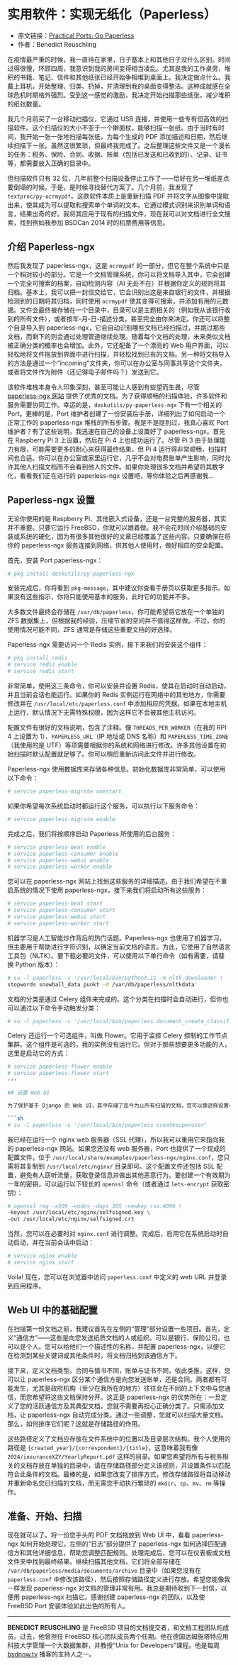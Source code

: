# 实用软件：实现无纸化（Paperless）

- 原文链接：[Practical Ports: Go Paperless](https://freebsdfoundation.org/our-work/journal/browser-based-edition/kernel-development/practical-ports-go-paperless/)
- 作者：Benedict Reuschling

在疫情最严重的时候，我一直待在家里，日子基本上和其他日子没什么区别。时间过得很慢，环顾四周，我意识到我的房间变得相当凌乱。尤其是我的工作桌旁，堆积的书籍、笔记、信件和其他纸张已经开始争相堆到桌面上。我决定做点什么。我戴上耳机，开始整理、归类、扔掉，并清理到我的桌面变得整洁。这种成就感在全球危机时期格外强烈。受到这一感觉的激励，我决定开始扫描那些纸张，减少堆积的纸张数量。

我几个月前买了一台移动扫描仪，它通过 USB 连接，并使用一些专有但高效的扫描软件。这个扫描仪的大小不亚于一个擀面杖，能够扫描一张纸。由于当时有时间，我开始一张一张地扫描每张纸，为每个生成的 PDF 添加描述和日期，然后继续扫描下一张。虽然这很繁琐，但最终我完成了。之后整理这些文件又是一个漫长的任务：税务、保险、合同、收据、账单（包括已发送和已收到的）、记录、证书等，都需要放入正确的目录中。

但扫描软件只有 32 位，几年前整个扫描设备停止工作了——恰好在另一堆纸差点要倒塌的时候。于是，是时候寻找替代方案了。几个月前，我发现了 `textproc/py-ocrmypdf`。这款软件本质上是重新扫描 PDF 并将文字从图像中提取出来，使其成为可以提取和搜索单个单词的文本。它通过模式识别来识别单词和语言，结果出奇的好。我将其应用于现有的扫描文件，现在我可以对文档进行全文搜索，找到例如我参加 BSDCan 2014 时的机票费用等信息。

## 介绍 Paperless-ngx

然后我发现了 paperless-ngx，这是 `ocrmypdf` 的一部分，但它在整个系统中只是一个相对较小的部分。它是一个文档管理系统，你可以将文档导入其中，它会创建一个完全可搜索的档案，自动检测内容（AI 无处不在）并根据你定义的规则将其归档。基本上，我可以把一封信交给它，它会识别出这是来自银行的文件，并根据检测到的日期将其归档，同时使用 `ocrmypdf` 使其变得可搜索，并添加有用的元数据。文件会最终被存储在一个目录中，目录可以是主题相关的（例如我从该银行收到的所有文件），或者按年-月-日-描述分类，甚至完全由你来决定。你还可以将整个目录导入到 paperless-ngx，它会自动识别哪些文档已经扫描过，并跳过那些文档，而剩下的则会通过处理管道继续处理。随着每个文档的处理，未来类似文档被正确分类的概率也会增加。此外，它还配备了一个漂亮的 Web 用户界面，可以轻松地将文件拖放到界面中进行扫描，并轻松找到已有的文档。另一种将文档导入的方法是通过一个“incoming”文件夹，你可以在办公室与同事共享这个文件夹，或者将文件作为附件（还记得电子邮件吗？）发送到它。

该软件堆栈本身令人印象深刻，甚至可能让人感到有些望而生畏，尽管 [paperless-ngx 网站](https://docs.paperless-ngx.com/) 提供了优秀的文档。为了获得顺畅的扫描体验，许多软件和服务需要协同工作。幸运的是，`deskutils/py-paperless-ngx` 下有一个相关的 Port。更棒的是，Port 维护者创建了一份安装后手册，详细列出了如何启动一个正常工作的 paperless-ngx 堆栈的所有步骤。我是不是提到过，我真心喜欢 Port 维护者？有了这些说明，我迅速在自己的设备上设置好了 paperless-ngx。首先在 Raspberry Pi 3 上设置，然后在 Pi 4 上也成功运行了。尽管 Pi 3 由于处理能力有限，可能需要更多的耐心来获得最终结果，但 Pi 4 运行得非常顺畅，扫描时间也合适。你可以在办公室或家里运行它，几乎不会对电费账单产生影响，同时允许其他人扫描文档而不会看到他人的文件。如果你处理很多文档并希望将其数字化，看看我们正在进行的 paperless-ngx 设置吧，等你体验之后再感谢我…

## Paperless-ngx 设置

无论你使用的是 Raspberry Pi、其他嵌入式设备，还是一台完整的服务器，其实并不重要。只要它运行 FreeBSD，你就可以跟着做。我不会花时间介绍基础的安装或系统的硬化，因为有很多其他很好的文章已经覆盖了这些内容。只要确保在将你的 paperless-ngx 服务连接到网络，供其他人使用时，做好相应的安全配置。

首先，安装 Port paperless-ngx：

```sh
# pkg install deskutils/py-paperless-ngx
```

安装完成后，你将看到 `pkg-message`，其中建议你查看手册页以获取更多指示。如果没有这些指示，你将只能使用基本的服务，此时它的功能并不多。

大多数文件最终会存储在 `/var/db/paperless`，你可能希望将它放在一个单独的 ZFS 数据集上，但根据我的经验，压缩节省的空间并不值得这样做。不过，你的使用情况可能不同，ZFS 通常是存储这些重要文档的好选择。

Paperless-ngx 需要访问一个 Redis 实例，接下来我们将安装这个组件：

```sh
# pkg install redis
# service redis enable
# service redis start
```

非常简单，使用这三条命令，你可以安装并设置 Redis，使其在启动时自动启动，并且当前会话也能运行。如果你的 Redis 实例运行在网络中的其他地方，你需要修改并在 `/usr/local/etc/paperless.conf` 中添加相应的凭据。如果在本地主机上运行，默认情况下无需特殊权限，因为这样它不会被其他主机访问。

配置文件有很好的文档说明，包含了注释。像 `THREADS_PER_WORKER`（在我的 RPI 4 上设置为 1）、`PAPERLESS_URL`（IP 地址或 DNS 名称）和 `PAPERLESS_TIME_ZONE`（我使用的是 UTF）等项需要根据你的系统和网络进行修改。许多其他设置在初始扫描时默认配置就足够了。你可以稍后重新访问此文件并进行修改。

Paperless-ngx 使用数据库来存储各种信息。初始化数据库非常简单，可以使用以下命令：

```sh
# service paperless-migrate onestart
```

如果你希望每次系统启动时都运行这个服务，可以执行以下服务命令：

```sh
# service paperless-migrate enable
```

完成之后，我们将按顺序启动 Paperless 所使用的后台服务：

```sh
# service paperless-beat enable
# service paperless-consumer enable
# service paperless-webui enable
# service paperless-worker enable
```

您可以在 paperless-ngx 网站上找到这些服务的详细描述。由于我们希望在不重启系统的情况下使用 paperless-ngx，接下来我们将启动所有这些服务：

```sh
# service paperless-beat start
# service paperless-consumer start
# service paperless-webui start
# service paperless-worker start
```

机器学习是人工智能炒作背后的热门话题。Paperless-ngx 也使用了机器学习，但主要用于帮助进行字符识别，以确定当前文档的语言。为此，它使用了自然语言工具包（NLTK）。要下载必要的文件，可以使用以下单行命令（如有需要，请替换 Python 版本）：

```sh
# su -l paperless -c '/usr/local/bin/python3.11 -m nltk.downloader \
stopwords snowball_data punkt -d /var/db/paperless/nltkdata'
```

文档的分类是通过 Celery 组件来完成的。这个分类在扫描时会自动进行，但你也可以通过以下命令手动触发分类：

```sh
# su -l paperless -c '/usr/local/bin/paperless document_create_classifier'
```

Celery 还运行一个可选组件，叫做 Flower。它用于监控 Celery 控制的工作节点集群。这个组件是可选的，我的实例没有运行它。但对于那些想要更多功能的人，这里是启动它的方式：

````sh
# service paperless-flower enable
# service paperless-flower start
···

## 设置 Web UI

为了保护基于 Django 的 Web UI，其中存储了迄今为止所有扫描的文档，您可以像这样设置一个超级用户密码：

```sh
# su -l paperless -c '/usr/local/bin/paperless createsuperuser'
````

我已经在运行一个 nginx web 服务器（SSL 代理），所以我可以重用它来指向我的 paperless-ngx 网站。如果您还没有 web 服务器，Port 也提供了一个现成的配置文件，位于 `/usr/local/share/examples/paperless-ngx/nginx.conf`，您只需将其复制到 `/usr/local/etc/nginx/` 目录即可。这个配置文件还包括 SSL 配置，避免有人窃听流量，获取登录信息并做出其他恶意行为。要创建一个有效期为一年的密钥，可以运行以下较长的 `openssl` 命令（或者通过 `lets-encrypt` 获取密钥）：

```sh
# openssl req -x509 -nodes -days 365 -newkey rsa:4096 \
-keyout /usr/local/etc/nginx/selfsigned.key \
-out /usr/local/etc/nginx/selfsigned.crt
```

当然，您可以在必要时对 `nginx.conf` 进行调整。完成后，启用它在系统启动时自动启动，并在当前会话中启动：

```sh
# service nginx enable
# service nginx start
```

Voila! 现在，您可以在浏览器中访问 `paperless.conf` 中定义的 web URL 并登录到应用程序。

## Web UI 中的基础配置

在扫描第一份文档之前，我建议首先在左侧的“管理”部分设置一些项目。首先，定义“通信方”——这些是向您发送纸质文档的人或组织。可以是银行、保险公司，也可以是个人。您可以给他们一个描述性的名称，并配置 paperless-ngx，以便它在检测到某些关键词或其他条件时，将文档归档到该通信方下。

接下来，定义文档类型。合同与情书不同，账单与证书不同，依此类推。这样，您可以让 paperless-ngx 区分某个通信方是向您发送账单，还是合同。两者都有可能发生，尤其是政府机构（至少在我所在的地方）往往会在不同的上下文中与您通信，而您希望将这些文档保持分开。这正是 paperless-ngx 的优势所在：一旦定义了您的活跃通信方及其典型文档，您就不需要再担心正确分类了。只需添加文档，让 paperless-ngx 自动完成分类。通过一些调整，您就可以扫描大量文档。那么，如何排序它们呢？这就是存储路径的作用。

这些路径定义了文档应存放在文件系统中的位置以及目录层次结构。我个人使用的路径是 `{created_year}/{correspondent}/{title}`，这意味着我有像 `2024/insuranceXZY/YearlyReport.pdf` 这样的目录。如果您希望将所有与税务相关的文档存放在单独的目录中，请在存储路径部分定义该规则，并设置条件以匹配符合此条件的文档。最棒的是，如果您改变了排序方式，修改存储路径将自动移动并重新命名您已扫描的文档，而无需您手动执行繁琐的 `mkdir`、`cp`、`mv`、`rm` 等操作。

## 准备、开始、扫描

现在就可以了。将一份您手头的 PDF 文档拖放到 Web UI 中，看看 paperless-ngx 如何开始处理它。左侧的“日志”部分提供了 paperless-ngx 如何选择匹配通信方和其他详细信息，帮助您调整匹配规则。处理完成后，您可以在仪表板或文档文件夹中找到最终结果。继续扫描其他文档，它们将全部存储在 `/var/db/paperless/media/documents/archive` 目录中（如果您没有在 `paperless.conf` 中修改该路径），然后按照存储路径定义进行存放。希望您能像我一样发现 paperless-ngx 对文档的管理非常有用。我总是期待收到下一封信，以便用 paperless-ngx 扫描它。感谢创建 paperless-ngx 的团队，以及使 FreeBSD Port 安装体验如此出色的所有人。

----

**BENEDICT REUSCHLING** 是 FreeBSD 项目的文档提交者，和文档工程团队的成员。过去，他曾担任 FreeBSD 核心团队成员两个任期。他在德国达姆施塔特应用科技大学管理一个大数据集群，并教授“Unix for Developers”课程。他是每周 [bsdnow.tv](https://freebsdfoundation.org/our-work/journal/browser-based-edition/kernel-development/practical-ports-go-paperless/) 播客的主持人之一。
